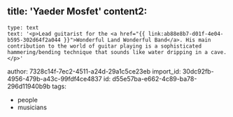 title: 'Yaeder Mosfet'
content2:
  -
    type: text
    text: '<p>Lead guitarist for the <a href="{{ link:ab88e8b7-d01f-4e04-b595-302d64f2a044 }}">Wonderful Land Wonderful Band</a>. His main contribution to the world of guitar playing is a sophisticated hammering/bending technique that sounds like water dripping in a cave.</p>'
author: 7328c14f-7ec2-4511-a24d-29a1c5ce23eb
import_id: 30dc92fb-4956-479b-a43c-99fdf4ce4837
id: d55e57ba-e662-4c89-ba78-296d11940b9b
tags:
  - people
  - musicians

